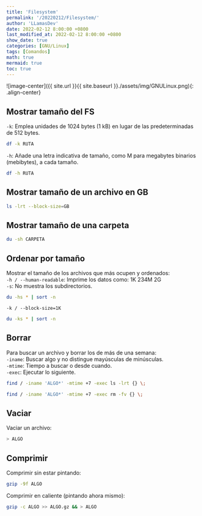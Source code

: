 ```yaml
---
title: 'Filesystem'
permalink: '/20220212/Filesystem/'
author: 'LLamasDev'
date: 2022-02-12 8:00:00 +0800
last_modified_at: 2022-02-12 8:00:00 +0800
show_date: true
categories: [GNU/Linux]
tags: [Comandos]
math: true
mermaid: true
toc: true
---
```


![image-center]({{ site.url }}{{ site.baseurl }}./assets/img/GNULinux.png){: .align-center}

## Mostrar tamaño del FS

`-k`: Emplea unidades de 1024 bytes (1 kB) en lugar de las predeterminadas de 512 bytes.
```bash
df -k RUTA
```

`-h`: Añade una letra indicativa de tamaño, como M para megabytes binarios (mebibytes), a cada tamaño.
```bash
df -h RUTA
```

## Mostrar tamaño de un archivo en GB

```bash
ls -lrt --block-size=GB
```

## Mostrar tamaño de una carpeta

```bash
du -sh CARPETA
```

## Ordenar por tamaño

Mostrar el tamaño de los archivos que más ocupen y ordenados:  
`-h / --human-readable`: Imprime los datos como: 1K 234M 2G  
`-s`: No muestra los subdirectorios.
```bash
du -hs * | sort -n
```

`-k / --block-size=1K`
```bash
du -ks * | sort -n
```

## Borrar

Para buscar un archivo y borrar los de más de una semana:  
`-iname`: Buscar algo y no distingue mayúsculas de minúsculas.  
`-mtime`: Tiempo a buscar o desde cuando.  
`-exec`: Ejecutar lo siguiente.
```bash
find / -iname 'ALGO*' -mtime +7 -exec ls -lrt {} \;

find / -iname 'ALGO*' -mtime +7 -exec rm -fv {} \;
```

## Vaciar

Vaciar un archivo:
```bash
> ALGO
```

## Comprimir

Comprimir sin estar pintando:
```bash
gzip -9f ALGO
```

Comprimir en caliente (pintando ahora mismo):
```bash
gzip -c ALGO >> ALGO.gz && > ALGO
```
